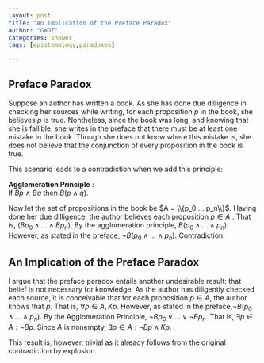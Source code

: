 ```yaml
---
layout: post
title: "An Implication of the Preface Paradox"
author: "GWDZ"
categories: shower
tags: [epistemology,paradoxes]

---
```


## Preface Paradox

Suppose an author has written a book. As she has done due dilligence in checking her sources while writing, for each proposition $p$ in the book, she believes $p$ is true. Nontheless, since the book was long, and knowing that she is fallible, she writes in the preface that there must be at least one mistake in the book.  Though she does not know where this mistake is, she does not believe that the conjunction of every proposition in the book is true.

This scenario leads to a contradiction when we add this principle:

**Agglomeration Principle**
: <br /> If $Bp$ $\land$ $Bq$ then $B(p \land q)$.

Now let the set of propositions in the book be $A = \\{p_0 ... p_n\\}$. Having done her due dilligence, the author believes each proposition $p \in A$ . That is, ($Bp_0 \land ... \land Bp_n$). By the agglomeration principle, $B(p_0 \land ... \land p_n$). However, as stated in the preface, $\neg B(p_0 \land ... \land p_n)$. Contradiction.

## An Implication of the Preface Paradox

I argue that the preface paradox entails another undesirable result: that belief is not necessary for knowledge. As the author has diligently checked each source, it is conceivable that for each proposition $p \in A$, the author knows that $p$. That is, $\forall p \in A, Kp$. However, as stated in the preface,$\neg B(p_0 \land ... \land p_n)$. By the  Agglomeration Principle, $\neg Bp_0 \lor ... \lor \neg Bp_n$. That is, $\exists p \in A: \neg Bp$. Since $A$ is nonempty, $\exists p \in A: \neg Bp \land Kp$.

This result is, however, trivial as it already follows from the original contradiction by explosion.
